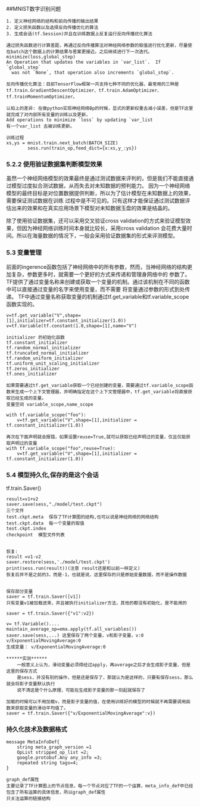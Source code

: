##MNIST数字识别问题
    
    1. 定义神经网络的结构和前向传播的输出结果
    2. 定义损失函数以及选择反向传播优化的算法
    3. 生成会话(tf.Session)并且在训练数据上反复运行反向传播优化算法
    
    通过损失函数进行计算差距，再通过反向传播算法对神经网络参数的取值进行优化更新，尽量使在batch这个数据上的计算结果与答案更接近。之后继续进行下一次迭代。
    minimize(loss,global_step)
    An Operation that updates the variables in `var_list`.  If `global_step`
      was not `None`, that operation also increments `global_step`.
      
    反向传播优化算法：目前TensorFlow框架一共支持七种不同的优化器，最常用的三种是tf.train.GradientDescentOptimizer、tf.train.AdamOptimizer、tf.trainMomentumOptimizer。
    
    认知上的差异: 在做python实现神经网络Bp的时候，显式的更新权重去减小误差，但是TF这里就完成了对内部所有变量的训练以及更新，
    Add operations to minimize `loss` by updating `var_list
    有一个var_list 去被训练更新。
    
    训练过程
    xs,ys = mnist.train.next_batch(BATCH_SIZE)
            sess.run(train_op,feed_dict={x:xs,y_:ys})
            
### 5.2.2 使用验证数据集判断模型效果
虽然一个神经网络模型的效果最终是通过测试数据来评判的，但是我们不能直接通过模型过度拟合测试数据，从而失去对未知数据的预判能力。
因为一个神经网络模型的最终目标是对位置数据提供判断，所以为了估计模型在未知数据上的效果，需要保证测试数据在训练
过程中是不可见的。只有这样才能保证通过测试数据评估出来的效果和在真实应用场景下模型对未知数据玉盘的效果是结晶的。

除了使用验证数据集，还可以采用交叉验证cross validation的方式来验证模型效果，但因为神经网络训练时间本身就比较长，采用cross validation
会花费大量时间。所以在海量数据的情况下，一般会采用验证数据集的形式来评测模型。

### 5.3 变量管理
前面的ingerence函数包括了神经网络中的所有参数，然而，当神经网络的结构更加复杂，参数更多时，就需要一个更好的方式来传递和管理身网络中的
参数了。TF提供了通过变量名称来创建或获取一个变量的机制。通过该机制在不同的函数中可以直接通过变量的名字来使用变量，而不需要
将变量通过参数的形式到处传递。 TF中通过变量名称获取变量的机制通过tf.get_variable和tf.variable_scope函数实现的。

    v=tf.get_variable("V",shape=[1],initializer=tf.constant_initializer(1.0))
    v=tf.Variable(tf.constant(1.0,shape=[1],name="V")
    
    initializer 的初始化函数
    tf.constant_initializer
    tf.random_normal_initializer
    tf.truncated_normal_initializer
    tf.random_uniform_initializer
    tf.uniform_unit_scaling_initializer
    tf.zeros_initializer
    tf.ones_initializer
    
    如果需要通过tf.get_variable获取一个已经创建的变量，需要通过tf.variable_scope函数来生成一个上下文管理器，并明确指定在这个上下文管理器中，tf.get_variable将直接获取已经生成的变量。
    变量空间 variable_scope,name_scope
    
    with tf.variable_scope("foo"):
        v=tf.get_variable("V",shape=[1],initializer = tf.constant_initializer(1.0))
    
    再次在下面声明就会报错，如果设置reuse=True,就可以获取已经声明过的变量，仅且仅能获取声明过的变量
    with tf.variable_scope("foo",reuse=True):
        v=tf.get_variable("V",shape=[1],initializer = tf.constant_initializer(1.0))
    
    
    

### 5.4 模型持久化,保存的是这个会话
tf.train.Saver() 
    
    result=v1+v2
    saver.save(sess,"./model/test.ckpt")
    三个文件
    test.ckpt.meta  保存了TF计算图的结构,也可以说是神经网络的网络结构
    test.ckpt.data  每一个变量的取值
    test.ckpt.index 
    checkpoint  模型文件列表
    
    
    恢复:
    result =v1-v2
    saver.restore(sess,'./model/test.ckpt')
    print(sess.run(result))(注意 result还是和以前一样定义)
    恢复后并不是之前的3，而是-1，也就是说，这里保存的只是原始变量数据，而不是操作数据
    
    
    保存部分变量
    saver = tf.train.Saver([v1])
    只有变量v1被加载进来，并且被执行initializer方法，其他的都没有初始化，是不能用的
    
    saver = tf.train.Saver({"v1":v2})
    
    v= tf.Variable()....
    maintain_average_op=ema.apply(tf.all_variables())
    saver.save(sess,...) 这里保存了两个变量，v和影子变量，v:0   v/ExponentialMovingAverage:0
    生成变量： v/ExponentialMovingAverage:0
    
    ******实测******
        一般意义上认为，滑动变量必须得经过apply，再average之后才会生成影子变量，但是这里的保存方式
        是sess，并没有别的操作，但是还是保存了，那就认为是这样的，只要有保存sess，那么就会将影子变量默认执行
        说不清这是个什么原理，可能在生成影子变量的那一刻起就保存了
    
    加载的时候可以不用加载v，而是影子变量的值，在使用训练好的模型的时候就不再需要调用函数来获取变量的滑动平均值了。
    saver = tf.train.Saver({"v/ExponentialMovingAverage":v})
    
  
  
### 持久化技术及数据格式

    message MetaInfoDef{
        string meta_graph_version =1
        OpList stripped_op_list =2;
        google.protobuf.Any any_info =3;
        repeated string tags=4;
    }
   
    graph_def属性
    主要记录了TF计算图上的节点信息，每一个节点对应了TF的一个运算，meta_info_def中已经包含了所有运算的具体信息，所以graph_def属性
    只关注运算的链接结构